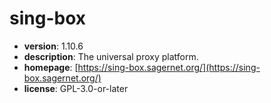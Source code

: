 # sing-box

- **version**: 1.10.6
- **description**: The universal proxy platform.
- **homepage**: [https://sing-box.sagernet.org/](https://sing-box.sagernet.org/)
- **license**: GPL-3.0-or-later

